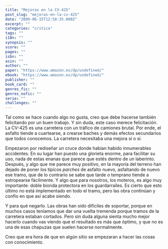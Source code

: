 ```yaml
---
title: "Mejoras en la CV-425"
post_slug: "mejoras-en-la-cv-425"
date: "2009-06-15T12:58:35.000Z"
excerpt: ""
categories: "critica"
tags: ""
i18n: ""
synopsis: ""
score: ""
pages: ""
isbn: ""
asin: ""
author: ""
paper: "https://www.amazon.es/dp/undefined/"
ebook: "https://www.amazon.es/dp/undefined/"
publisher: ""
book_card: ""
genres_fic: ""
genres_nofic: ""
serie: ""
challenges: ""
---
```


Tal como se hace cuando algo no gusta, creo que debe hacerse también felicitando por un buen trabajo. Y sin duda, este caso merece felicitación. La CV-425 es una carretera con un tráfico de camiones brutal. Por ende, el asfalto tiende a cuartearse, a crearse baches y demás efectos secundarios que todos conocemos. La carretera necesitaba una mejora sí o sí.

Empezaron por rediseñar un cruce donde habían habido innumerables accidentes. En su lugar han puesto una glorieta enorme, para facilitar su uso, nada de estas enanas que parece que estés dentro de un laberinto. Después, y algo que me parece muy positivo, en la mayoría del terreno han dejado de poner los típicos _parches_ de asfalto nuevo, asfaltando de nuevo ese tramo, que de lo contrario se sabe que tarde o temprano tiende a estropearse fácilmente. Y algo que para nosotros, los moteros, es algo muy importante: doble bionda protectora en los guardarraíles. Es cierto que esto último no está implementado en todo el tramo, pero las obra continúan y confío en que así acabe siendo.

Y para qué negarlo. Las obras han sido difíciles de soportar, porque en muchos casos teníamos que dar una vuelta tremenda porque tramos de la carretera estaban cortados. Pero sin duda alguna sienta mucho mejor hacerlo cuando vas viendo que el resultado es más que óptimo, y que no es una de esas chapuzas que suelen hacerse normalmente.

Creo que era hora de que en algún sitio se empezaran a hacer las cosas con conocimiento.
